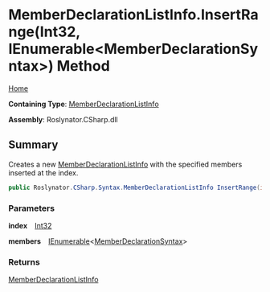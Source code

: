# MemberDeclarationListInfo\.InsertRange\(Int32, IEnumerable\<MemberDeclarationSyntax>\) Method

[Home](../../../../../README.md)

**Containing Type**: [MemberDeclarationListInfo](../README.md)

**Assembly**: Roslynator\.CSharp\.dll

## Summary

Creates a new [MemberDeclarationListInfo](../README.md) with the specified members inserted at the index\.

```csharp
public Roslynator.CSharp.Syntax.MemberDeclarationListInfo InsertRange(int index, System.Collections.Generic.IEnumerable<Microsoft.CodeAnalysis.CSharp.Syntax.MemberDeclarationSyntax> members)
```

### Parameters

**index** &ensp; [Int32](https://docs.microsoft.com/en-us/dotnet/api/system.int32)

**members** &ensp; [IEnumerable](https://docs.microsoft.com/en-us/dotnet/api/system.collections.generic.ienumerable-1)\<[MemberDeclarationSyntax](https://docs.microsoft.com/en-us/dotnet/api/microsoft.codeanalysis.csharp.syntax.memberdeclarationsyntax)>

### Returns

[MemberDeclarationListInfo](../README.md)

